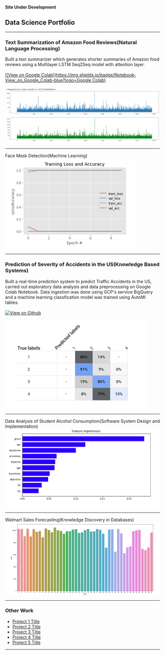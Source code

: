 **Site Under Development**

## Data Science Portfolio

---
### Text Summarization of Amazon Food Reviews(Natural Language Processing)
Built a text summarizer which generates shorter summaries of Amazon food reviews using a Multilayer LSTM Seq2Seq model with attention layer.
<br><br>
[![View on Google Colab](https://img.shields.io/badge/Notebook-View_on_Google_Colab-blue?logo=Google Colab)](https://colab.research.google.com/drive/1RLCfCXe7lWmYsTp72BP84DmQncCbEfWW?usp=sharing)
<br><br>
<img src = "images/Image1.png">

---
Face Mask Detection(Machine Learning)
<img src="images/Image2.png"/>

---
### Prediction of Severity of Accidents in the US(Knowledge Based Systems)
Built a real-time prediction system to predict Traffic Accidents in the US, carried out exploratory data analysis and data preprocessing on Google Colab Notebook. Data ingestion was done using GCP's service BigQuery and a machine learning classfication model was trained using AutoMl tables.
<br><br>
[![View on Github](https://img.shields.io/badge/Github-View_on_Github-blue?logo=Github)](https://github.com/HerleenS/ITCS6155-KBS-Spring2020-Project
)
<br><br>
<img src="images/Image3.png"/>

---
Data Analysis of Student Alcohol Consumption(Software System Design and Implementation)
<img src="images/Image4.png"/>

---
Walmart Sales Forecasting(Knowledge Discovery in Databases)
<img src="images/Image5.png"/>

---

### Other Work

- [Project 1 Title](http://example.com/)
- [Project 2 Title](http://example.com/)
- [Project 3 Title](http://example.com/)
- [Project 4 Title](http://example.com/)
- [Project 5 Title](http://example.com/)

---
<!-- Remove above link if you don't want to attibute -->
